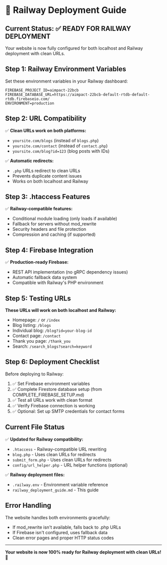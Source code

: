 # 🚄 Railway Deployment Guide

## Current Status: ✅ READY FOR RAILWAY DEPLOYMENT

Your website is now fully configured for both localhost and Railway deployment with clean URLs.

## Step 1: Railway Environment Variables

Set these environment variables in your Railway dashboard:

```
FIREBASE_PROJECT_ID=aimpact-22bcb
FIREBASE_DATABASE_URL=https://aimpact-22bcb-default-rtdb-default-rtdb.firebaseio.com/
ENVIRONMENT=production
```

## Step 2: URL Compatibility

✅ **Clean URLs work on both platforms:**
- `yoursite.com/blogs` (instead of `blogs.php`)
- `yoursite.com/contact` (instead of `contact.php`) 
- `yoursite.com/blog?id=123` (blog posts with IDs)

✅ **Automatic redirects:**
- `.php` URLs redirect to clean URLs
- Prevents duplicate content issues
- Works on both localhost and Railway

## Step 3: .htaccess Features

✅ **Railway-compatible features:**
- Conditional module loading (only loads if available)
- Fallback for servers without mod_rewrite
- Security headers and file protection
- Compression and caching (if supported)

## Step 4: Firebase Integration

✅ **Production-ready Firebase:**
- REST API implementation (no gRPC dependency issues)
- Automatic fallback data system
- Compatible with Railway's PHP environment

## Step 5: Testing URLs

**These URLs will work on both localhost and Railway:**

- Homepage: `/` or `/index`
- Blog listing: `/blogs`
- Individual blog: `/blog?id=your-blog-id`
- Contact page: `/contact`
- Thank you page: `/thank_you`
- Search: `/search_blogs?search=keyword`

## Step 6: Deployment Checklist

Before deploying to Railway:

1. ✅ Set Firebase environment variables
2. ✅ Complete Firestore database setup (from COMPLETE_FIREBASE_SETUP.md)
3. ✅ Test all URLs work with clean format
4. ✅ Verify Firebase connection is working
5. ✅ Optional: Set up SMTP credentials for contact forms

## Current File Status

✅ **Updated for Railway compatibility:**
- `.htaccess` - Railway-compatible URL rewriting
- `blog.php` - Uses clean URLs for redirects
- `submit_form.php` - Uses clean URLs for redirects
- `config/url_helper.php` - URL helper functions (optional)

✅ **Railway deployment files:**
- `.railway.env` - Environment variable reference
- `railway_deployment_guide.md` - This guide

## Error Handling

The website handles both environments gracefully:
- If mod_rewrite isn't available, falls back to .php URLs
- If Firebase isn't configured, uses fallback data
- Clean error pages and proper HTTP status codes

---

**Your website is now 100% ready for Railway deployment with clean URLs!** 🚀